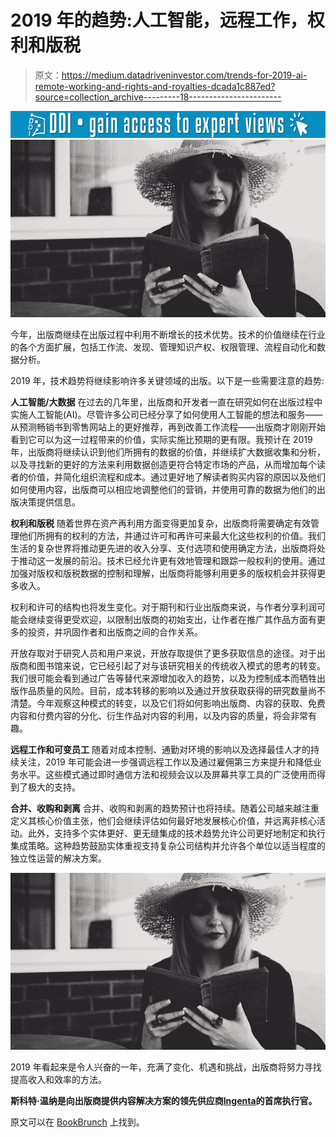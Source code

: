 # 2019 年的趋势:人工智能，远程工作，权利和版税

> 原文：<https://medium.datadriveninvestor.com/trends-for-2019-ai-remote-working-and-rights-and-royalties-dcada1c887ed?source=collection_archive---------18----------------------->

[![](img/7cc63ccd0dff2f0db21131aa5fac9cea.png)](http://www.track.datadriveninvestor.com/1B9E)![](img/6de4fe036828605fbf81d88de062e6b8.png)

今年，出版商继续在出版过程中利用不断增长的技术优势。技术的价值继续在行业的各个方面扩展，包括工作流、发现、管理知识产权、权限管理、流程自动化和数据分析。

2019 年，技术趋势将继续影响许多关键领域的出版。以下是一些需要注意的趋势:

**人工智能/大数据**
在过去的几年里，出版商和开发者一直在研究如何在出版过程中实施人工智能(AI)。尽管许多公司已经分享了如何使用人工智能的想法和服务——从预测畅销书到零售网站上的更好推荐，再到改善工作流程——出版商才刚刚开始看到它可以为这一过程带来的价值，实际实施比预期的更有限。我预计在 2019 年，出版商将继续认识到他们所拥有的数据的价值，并继续扩大数据收集和分析，以及寻找新的更好的方法来利用数据创造更符合特定市场的产品，从而增加每个读者的价值，并简化组织流程和成本。通过更好地了解读者购买内容的原因以及他们如何使用内容，出版商可以相应地调整他们的营销，并使用可靠的数据为他们的出版决策提供信息。

**权利和版税**
随着世界在资产再利用方面变得更加复杂，出版商将需要确定有效管理他们所拥有的权利的方法，并通过许可和再许可来最大化这些权利的价值。我们生活的复杂世界将推动更先进的收入分享、支付选项和使用确定方法，出版商将处于推动这一发展的前沿。技术已经允许更有效地管理和跟踪一般权利的使用。通过加强对版权和版税数据的控制和理解，出版商将能够利用更多的版权机会并获得更多收入。

权利和许可的结构也将发生变化。对于期刊和行业出版商来说，与作者分享利润可能会继续变得更受欢迎，以限制出版商的初始支出，让作者在推广其作品方面有更多的投资，并巩固作者和出版商之间的合作关系。

开放存取对于研究人员和用户来说，开放存取提供了更多获取信息的途径。对于出版商和图书馆来说，它已经引起了对与该研究相关的传统收入模式的思考的转变。我们很可能会看到通过广告等替代来源增加收入的趋势，以及为控制成本而牺牲出版作品质量的风险。目前，成本转移的影响以及通过开放获取获得的研究数量尚不清楚。今年观察这种模式的转变，以及它们将如何影响出版商、内容的获取、免费内容和付费内容的分化、衍生作品对内容的利用，以及内容的质量，将会非常有趣。

**远程工作和可变员工**
随着对成本控制、通勤对环境的影响以及选择最佳人才的持续关注，2019 年可能会进一步强调远程工作以及通过雇佣第三方来提升和降低业务水平。这些模式通过即时通信方法和视频会议以及屏幕共享工具的广泛使用而得到了极大的支持。

**合并、收购和剥离**
合并、收购和剥离的趋势预计也将持续。随着公司越来越注重定义其核心价值主张，他们会继续评估如何最好地发展核心价值，并远离非核心活动。此外，支持多个实体更好、更无缝集成的技术趋势允许公司更好地制定和执行集成策略。这种趋势鼓励实体重视支持复杂公司结构并允许各个单位以适当程度的独立性运营的解决方案。

![](img/6de4fe036828605fbf81d88de062e6b8.png)

2019 年看起来是令人兴奋的一年，充满了变化、机遇和挑战，出版商将努力寻找提高收入和效率的方法。

**斯科特·温纳是向出版商提供内容解决方案的领先供应商**[**Ingenta**](http://www.ingenta.com)**的首席执行官。**

原文可以在 [BookBrunch](http://www.bookbrunch.co.uk/page/free-article/trends-for-2019-ai-remote-working-and-rights-and-royalties/) 上找到。